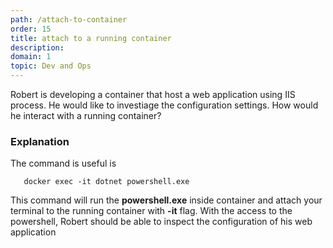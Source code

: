 ```yaml
---
path: /attach-to-container
order: 15
title: attach to a running container
description: 
domain: 1
topic: Dev and Ops
---
```


Robert is developing a container that host a web application using IIS process. He would like to investiage the configuration settings. How would he interact with a running container?

### Explanation

The command is useful is

```
   docker exec -it dotnet powershell.exe
```

This command will run the **powershell.exe** inside container and attach your terminal to the running container with **-it** flag. With the access to the powershell, Robert should be able to inspect the configuration of his web application

<!--end-->